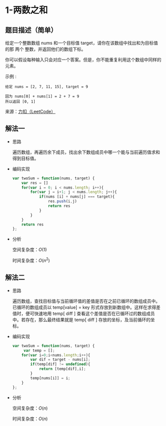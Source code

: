 # 1-两数之和

## 题目描述（简单）

给定一个整数数组 nums 和一个目标值 target，请你在该数组中找出和为目标值的那 两个 整数，并返回他们的数组下标。

你可以假设每种输入只会对应一个答案。但是，你不能重复利用这个数组中同样的元素。

示例 :

```
给定 nums = [2, 7, 11, 15], target = 9

因为 nums[0] + nums[1] = 2 + 7 = 9
所以返回 [0, 1]
```

来源：[力扣（LeetCode）](https://leetcode-cn.com/problems/two-sum)

## 解法一

- 思路

  遍历数组，再遍历余下成员，找出余下数组成员中哪一个能与当前遍历值求和得到目标值。

- 编码实现

  ```javascript
  var twoSum = function(nums, target) {
      var res = []
      for(var i = 0; i < nums.length; i++){
          for(var j = i+1; j < nums.length; j++){
              if(nums [i] + nums[j] === target){
                  res.push(i,j)
                  return res
              }
          }
      }
      return res
  };
  ```

- 分析

  空间复杂度：$O(1)$

  时间复杂度：$O(n^{2})$

## 解法二

- 思路

  遍历数组，查找目标值与当前循环值的差值是否在之前已循环的数组成员中。已循环的数组成员以 temp[value] = key 形式存放到新数组中。这样在求得差值时，便可快速地用 temp[ diff ] 查看这个差值是否在已循环过的数组成员中。若存在，那么最终结果就是 temp[ diff ] 存放的坐标，及当前循环的坐标。

- 编码实现

  ```typescript
  var twoSum = function(nums, target) {
       var temp = [];
      for(var i=0;i<nums.length;i++){
          var dif = target - nums[i];
          if(temp[dif] != undefined){
              return [temp[dif],i];
          }
          temp[nums[i]] = i;
      }
  };
  ```

- 分析

  空间复杂度：$O(n)$

  时间复杂度：$O(n)$